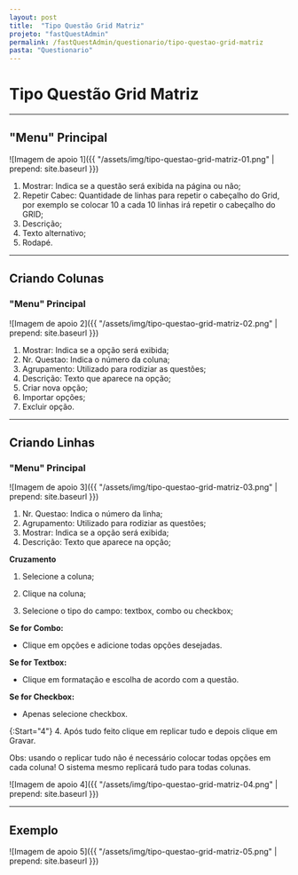 ```yaml
---
layout: post
title:  "Tipo Questão Grid Matriz"
projeto: "fastQuestAdmin"
permalink: /fastQuestAdmin/questionario/tipo-questao-grid-matriz
pasta: "Questionario"
---
```

# Tipo Questão Grid Matriz

----

## "Menu" Principal

![Imagem de apoio 1]({{ "/assets/img/tipo-questao-grid-matriz-01.png" | prepend: site.baseurl }})

1. Mostrar: Indica se a questão será exibida na página ou não;
2. Repetir Cabec: Quantidade de linhas para repetir o cabeçalho do Grid, por exemplo se colocar 10 a cada 10 linhas irá repetir o cabeçalho do GRID;
3. Descrição;
4. Texto alternativo;
5. Rodapé.

---- 

## Criando Colunas
### "Menu" Principal

![Imagem de apoio 2]({{ "/assets/img/tipo-questao-grid-matriz-02.png" | prepend: site.baseurl }})

1. Mostrar: Indica se a opção será exibida;
2. Nr. Questao: Indica o número da coluna;
3. Agrupamento: Utilizado para rodiziar as questões;
4. Descrição: Texto que aparece na opção;
5. Criar nova opção;
6. Importar opções;
7. Excluir opção.

----

## Criando Linhas
### "Menu" Principal

![Imagem de apoio 3]({{ "/assets/img/tipo-questao-grid-matriz-03.png" | prepend: site.baseurl }})

1. Nr. Questao: Indica o número da linha;
2. Agrupamento: Utilizado para rodiziar as questões;
3. Mostrar: Indica se a opção será exibida;
4. Descrição: Texto que aparece na opção;

**Cruzamento**
1.  Selecione a coluna;

2.  Clique na coluna;

3.  Selecione o tipo do campo: textbox, combo ou checkbox;

**Se for Combo:**
- Clique em opções e adicione todas opções desejadas.

**Se for Textbox:**
- Clique em formatação e escolha de acordo com a questão.

**Se for Checkbox:**
- Apenas selecione checkbox.

{:Start="4"}
4.  Após tudo feito clique em replicar tudo e depois clique em Gravar.

Obs: usando o replicar tudo não é necessário colocar todas opções em cada coluna! O sistema mesmo replicará tudo para todas colunas.

![Imagem de apoio 4]({{ "/assets/img/tipo-questao-grid-matriz-04.png" | prepend: site.baseurl }})

----

## Exemplo

![Imagem de apoio 5]({{ "/assets/img/tipo-questao-grid-matriz-05.png" | prepend: site.baseurl }})

